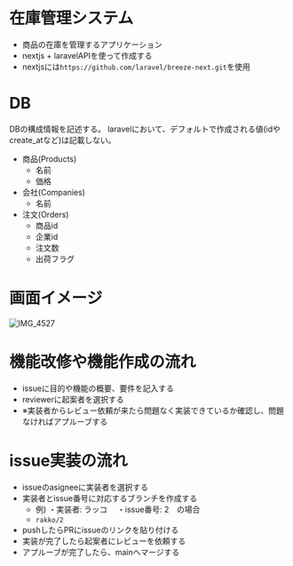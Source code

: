 # 在庫管理システム
- 商品の在庫を管理するアプリケーション
- nextjs + laravelAPIを使って作成する
- nextjsには`https://github.com/laravel/breeze-next.git`を使用

# DB
DBの構成情報を記述する。
laravelにおいて、デフォルトで作成される値(idやcreate_atなど)は記載しない。
- 商品(Products)
  - 名前
  - 価格
- 会社(Companies)
  - 名前
- 注文(Orders)
  - 商品id
  - 企業id
  - 注文数
  - 出荷フラグ
 
# 画面イメージ
![IMG_4527](https://github.com/user-attachments/assets/a8f676c7-4611-43b8-84a3-d809da9886dc)

# 機能改修や機能作成の流れ
- issueに目的や機能の概要、要件を記入する
- reviewerに起案者を選択する
- ※実装者からレビュー依頼が来たら問題なく実装できているか確認し、問題なければアプルーブする

# issue実装の流れ
- issueのasigneeに実装者を選択する
- 実装者とissue番号に対応するブランチを作成する
    - 例) ・実装者: ラッコ　 ・issue番号: 2　の場合
    - `rakko/2`
- pushしたらPRにissueのリンクを貼り付ける
- 実装が完了したら起案者にレビューを依頼する
- アプルーブが完了したら、mainへマージする
